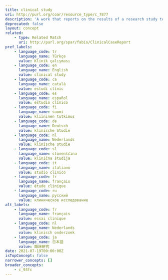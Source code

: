 ```yaml
---
title: clinical study
uri: http://purl.org/coar/resource_type/c_7877
description: 'A work that reports on the results of a research study to evaluate interventions or exposures on biomedical or health-related outcomes. The two main types of clinical studies are interventional studies (clinical trials) and observational studies. While most clinical studies concern humans, this publication type may be used for clinical veterinary articles meeting the requisites for humans. [Source: https://www.ncbi.nlm.nih.gov/mesh/2009830]'
deprecated: false
layout: concept
related:
    - type: Related Match
      uri: http://purl.org/spar/fabio/ClinicalCaseReport
pref_labels:
    - language_code: tr
      language_name: Türkçe
      value: Klinik çalışması
    - language_code: en
      language_name: English
      value: clinical study
    - language_code: ca
      language_name: català
      value: estudi clínic
    - language_code: es
      language_name: español
      value: estudio clínico
    - language_code: fi
      language_name: suomi
      value: kliininen tutkimus
    - language_code: de
      language_name: Deutsch
      value: klinische Studie
    - language_code: nl
      language_name: Nederlands
      value: klinische studie
    - language_code: sl
      language_name: slovenščina
      value: klinična študija
    - language_code: it
      language_name: italiano
      value: studio clinico
    - language_code: fr
      language_name: français
      value: étude clinique
    - language_code: ru
      language_name: русский
      value: клиническое исследование
alt_labels:
    - language_code: fr
      language_name: français
      value: essai clinique
    - language_code: nl
      language_name: Nederlands
      value: klinisch onderzoek
    - language_code: ja
      language_name: 日本語
      value: 臨床研究
date: 2021-07-19T00:00:00Z
isTopConcept: false
narrower_concepts: []
broader_concepts:
    - c_93fc
---
```


